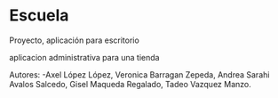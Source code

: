 # Escuela
Proyecto, aplicación para escritorio 

aplicacion administrativa para una tienda

Autores: -Axel López López, Veronica Barragan Zepeda, Andrea Sarahi Avalos Salcedo, Gisel Maqueda Regalado, Tadeo Vazquez Manzo.  
